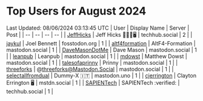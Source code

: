 # Top Users for August 2024
Last Updated: 08/06/2024 03:13:45 UTC
| User | Display Name | Server | Post |
| -- | -- | -- | -- |
| [JeffHicks](https://techhub.social/@JeffHicks) | Jeff Hicks 🐶🎼🍷🖥️ | techhub.social | 2 |
| [jaykul](https://fosstodon.org/@jaykul) | Joel Bennett | fosstodon.org | 1 |
| [altf4formation](https://mastodon.social/@altf4formation) | AltF4-Formation | mastodon.social | 1 |
| [DaveMasonDotMe](https://mastodon.social/@DaveMasonDotMe) | Dave Mason | mastodon.social | 1 |
| [leanpub](https://mastodon.social/@leanpub) | Leanpub | mastodon.social | 1 |
| [mdowst](https://mastodon.social/@mdowst) | Matthew Dowst | mastodon.social | 1 |
| [talesofaprinny](https://mastodon.social/@talesofaprinny) | Prinny | mastodon.social | 1 |
| [threeforks](https://mastodon.social/@threeforks) | @threeforks@Mastodon.Social | mastodon.social | 1 |
| [selectallfromdual](https://mastodon.uno/@selectallfromdual) | Dummy-X 🇮🇹 | mastodon.uno | 1 |
| [cjerrington](https://mstdn.social/@cjerrington) | Clayton Errington 🖥️ | mstdn.social | 1 |
| [SAPIENTech](https://techhub.social/@SAPIENTech) | SAPIENTech :verified: | techhub.social | 1 |
